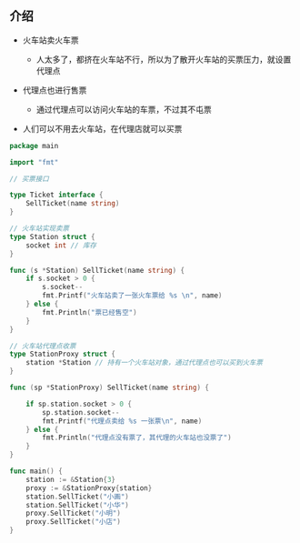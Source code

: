 ## 介绍

*   火车站卖火车票
    *   人太多了，都挤在火车站不行，所以为了散开火车站的买票压力，就设置代理点
*   代理点也进行售票 
    *   通过代理点可以访问火车站的车票，不过其不屯票

*   人们可以不用去火车站，在代理店就可以买票



```go
package main

import "fmt"

// 买票接口

type Ticket interface {
	SellTicket(name string)
}

// 火车站实现卖票
type Station struct {
	socket int // 库存
}

func (s *Station) SellTicket(name string) {
	if s.socket > 0 {
		s.socket--
		fmt.Printf("火车站卖了一张火车票给 %s \n", name)
	} else {
		fmt.Println("票已经售空")
	}
}

// 火车站代理点收票
type StationProxy struct {
	station *Station // 持有一个火车站对象，通过代理点也可以买到火车票
}

func (sp *StationProxy) SellTicket(name string) {

	if sp.station.socket > 0 {
		sp.station.socket--
		fmt.Printf("代理点卖给 %s 一张票\n", name)
	} else {
		fmt.Println("代理点没有票了，其代理的火车站也没票了")
	}
}

func main() {
	station := &Station{3}
	proxy := &StationProxy{station}
	station.SellTicket("小画")
	station.SellTicket("小华")
	proxy.SellTicket("小明")
	proxy.SellTicket("小店")
}

```



